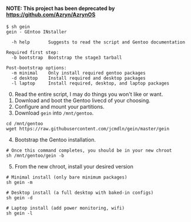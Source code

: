 #### NOTE: This project has been deprecated by https://github.com/Azryn/AzrynOS


```
$ sh gein
gein - GEntoo INstaller

  -h help       Suggests to read the script and Gentoo documentation

Required first step:
  -b bootstrap  Bootstrap the stage3 tarball

Post-bootstrap options:
  -m minimal    Only install required gentoo packages
  -d desktop    Install required and desktop packages
  -l laptop     Install required, desktop, and laptop packages
```

0) Read the entire script, I may do things you won't like or want.
1) Download and boot the Gentoo livecd of your choosing.
2) Configure and mount your partitions.
3) Download `gein` into `/mnt/gentoo`.
```
cd /mnt/gentoo
wget https://raw.githubusercontent.com/jcmdln/gein/master/gein
```

4) Bootstrap the Gentoo installation.
```
# Once this command completes, you should be in your new chroot
sh /mnt/gentoo/gein -b
```

5) From the new chroot, install your desired version
```
# Minimal install (only bare minimum packages)
sh gein -m

# Desktop install (a full desktop with baked-in configs)
sh gein -d

# Laptop install (add power monitoring, wifi)
sh gein -l
```
